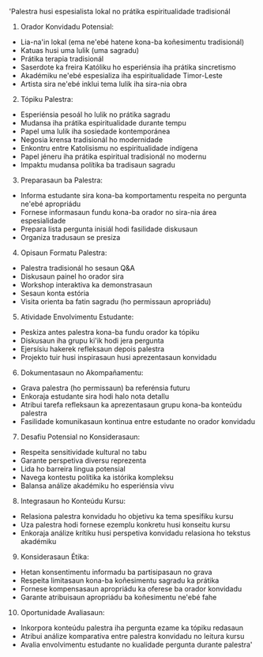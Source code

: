 'Palestra husi espesialista lokal no prátika espiritualidade tradisionál

1. Orador Konvidadu Potensial:
- Lia-na'in lokal (ema ne'ebé hatene kona-ba koñesimentu tradisionál)
- Katuas husi uma lulik (uma sagradu)
- Prátika terapia tradisionál
- Saserdote ka freira Katóliku ho esperiénsia iha prátika sincretismo
- Akadémiku ne'ebé espesializa iha espiritualidade Timor-Leste
- Artista sira ne'ebé inklui tema lulik iha sira-nia obra

2. Tópiku Palestra:
- Esperiénsia pesoál ho lulik no prátika sagradu
- Mudansa iha prátika espiritualidade durante tempu
- Papel uma lulik iha sosiedade kontemporánea
- Negosia krensa tradisionál ho modernidade
- Enkontru entre Katolisismu no espiritualidade indígena
- Papel jéneru iha prátika espiritual tradisionál no modernu
- Impaktu mudansa polítika ba tradisaun sagradu

3. Preparasaun ba Palestra:
- Informa estudante sira kona-ba komportamentu respeita no pergunta ne'ebé apropriádu
- Fornese informasaun fundu kona-ba orador no sira-nia área espesialidade
- Prepara lista pergunta inisiál hodi fasilidade diskusaun
- Organiza tradusaun se presiza

4. Opisaun Formatu Palestra:
- Palestra tradisionál ho sesaun Q&A
- Diskusaun painel ho orador sira
- Workshop interaktiva ka demonstrasaun
- Sesaun konta estória
- Visita orienta ba fatin sagradu (ho permissaun apropriádu)

5. Atividade Envolvimentu Estudante:
- Peskiza antes palestra kona-ba fundu orador ka tópiku
- Diskusaun iha grupu ki'ik hodi jera pergunta
- Ejersísiu hakerek refleksaun depois palestra
- Projekto tuir husi inspirasaun husi aprezentasaun konvidadu

6. Dokumentasaun no Akompañamentu:
- Grava palestra (ho permissaun) ba referénsia futuru
- Enkoraja estudante sira hodi halo nota detallu
- Atribui tarefa refleksaun ka aprezentasaun grupu kona-ba konteúdu palestra
- Fasilidade komunikasaun kontinua entre estudante no orador konvidadu

7. Desafiu Potensial no Konsiderasaun:
- Respeita sensitividade kultural no tabu
- Garante perspetiva diversu reprezenta
- Lida ho barreira lingua potensial
- Navega kontestu polítika ka istórika kompleksu
- Balansa análize akadémiku ho esperiénsia vivu

8. Integrasaun ho Konteúdu Kursu:
- Relasiona palestra konvidadu ho objetivu ka tema spesífiku kursu
- Uza palestra hodi fornese ezemplu konkretu husi konseitu kursu
- Enkoraja análize krítiku husi perspetiva konvidadu relasiona ho tekstus akadémiku

9. Konsiderasaun Étika:
- Hetan konsentimentu informadu ba partisipasaun no grava
- Respeita limitasaun kona-ba koñesimentu sagradu ka prátika
- Fornese kompensasaun apropriádu ka oferese ba orador konvidadu
- Garante atribuisaun apropriádu ba koñesimentu ne'ebé fahe

10. Oportunidade Avaliasaun:
- Inkorpora konteúdu palestra iha pergunta ezame ka tópiku redasaun
- Atribui análize komparativa entre palestra konvidadu no leitura kursu
- Avalia envolvimentu estudante no kualidade pergunta durante palestra'